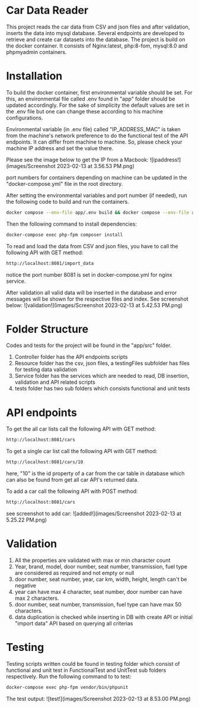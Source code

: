 

# Car Data Reader

This project reads the car data from CSV and json files and after validation, inserts the data into mysql database. Several endpoints are developed to retrieve and create car datasets into the database. The project is build on the docker container. It consists of Nginx:latest, php:8-fom, mysql:8.0 and phpmyadmin containers.

# Installation

To build the docker container, first environmental variable should be set. For this, an environmental file called .env found in "app" folder should be updated accordingly. For the sake of simplicity the default values are set in the .env file but one can change these according to his machine configurations.

Environmental variable (in .env file) called "IP_ADDRESS_MAC" is taken from the machine's network preference to do the functional test of the API endpoints. It can differ from machine to machine. So, please check your machine IP address and set the value there.

Please see the image below to get the IP from a Macbook:
![ipaddress!](images/Screenshot 2023-02-13 at 3.56.53 PM.png)

port numbers for containers depending on machine can be updated in the "docker-compose.yml" file in the root directory.

After setting the environmental variables and port number (if needed), run the following code to build and run the containers.

```bash
docker compose --env-file app/.env build && docker compose --env-file app/.env up -d
```

Then the following command to install dependencies:

```bash
docker-compose exec php-fpm composer install
```

To read and load the data from CSV and json files, you have to call the following API with GET method:
```bash
http://localhost:8081/import_data
```
notice the port number 8081 is set in docker-compose.yml for nginx service.

After validation all valid data will be inserted in the database and error messages will be shown for the respective files and index. See screenshot below:
![validation!](images/Screenshot 2023-02-13 at 5.42.53 PM.png)


# Folder Structure

Codes and tests for the project will be found in the "app/src" folder.
1. Controller folder has the API endpoints scripts
2. Resource folder has the csv, json files, a testingFiles subfolder has files for testing data validation
3. Service folder has the services which are needed to read, DB insertion, validation and API related scripts
4. tests folder has two sub folders which consists functional and unit tests 

# API endpoints

To get the all car lists call the following API with GET method:
```bash
http://localhost:8081/cars
```

To get a single car list call the following API with GET method:
```bash
http://localhost:8081/cars/10
```
here, "10" is the id property of a car from the car table in database which can also be found from get all car API's returned data.

To add a car call the following API with POST method:
```bash
http://localhost:8081/cars
```
see screenshot to add car:
![added!](images/Screenshot 2023-02-13 at 5.25.22 PM.png)

# Validation

1. All the properties are validated with max or min character count
2. Year, brand, model, door number, seat number, transmission, fuel type are considered as required and not empty or null
3. door number, seat number, year, car km, width, height, length can't be negative 
4. year can have max 4 character, seat number, door number can have max 2 characters.
5. door number, seat number, transmission, fuel type can have max 50 characters.
6. data duplication is checked while inserting in DB with create API or initial "import data" API based on querying all criterias

# Testing
Testing scripts written could be found in testing folder which consist of functional and unit test in FunctionalTest and UnitTest sub folders respectively. Run the following command to to test:

```bash
docker-compose exec php-fpm vendor/bin/phpunit
```
The test output:
![test!](images/Screenshot 2023-02-13 at 8.53.00 PM.png)